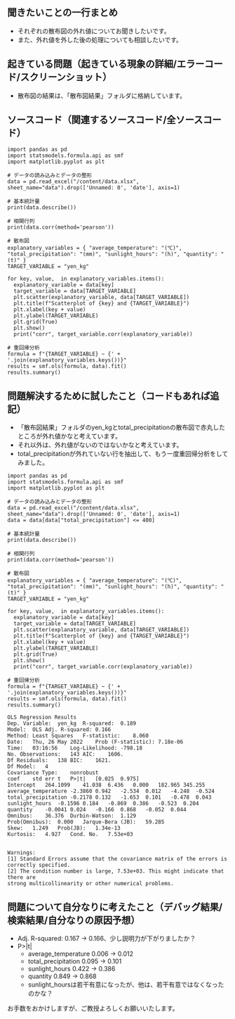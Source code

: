 ## 聞きたいことの一行まとめ
- それぞれの散布図の外れ値についてお聞きしたいです。
- また、外れ値を外した後の処理についても相談したいです。

## 起きている問題（起きている現象の詳細/エラーコード/スクリーンショット）
- 散布図の結果は、「散布図結果」フォルダに格納しています。

## ソースコード（関連するソースコード/全ソースコード）
```
import pandas as pd
import statsmodels.formula.api as smf
import matplotlib.pyplot as plt

# データの読み込みとデータの整形
data = pd.read_excel("/content/data.xlsx", sheet_name="data").drop(['Unnamed: 0', 'date'], axis=1)

# 基本統計量
print(data.describe())

# 相関行列
print(data.corr(method='pearson'))

# 散布図
explanatory_variables = { "average_temperature": "(℃)", "total_precipitation": "(mm)", "sunlight_hours": "(h)", "quantity": "(t)" }
TARGET_VARIABLE = "yen_kg"

for key, value,  in explanatory_variables.items():
  explanatory_variable = data[key]
  target_variable = data[TARGET_VARIABLE]
  plt.scatter(explanatory_variable, data[TARGET_VARIABLE])
  plt.title(f"Scatterplot of {key} and {TARGET_VARIABLE}")
  plt.xlabel(key + value)
  plt.ylabel(TARGET_VARIABLE)
  plt.grid(True)
  plt.show()
  print("corr", target_variable.corr(explanatory_variable))

# 重回帰分析
formula = f"{TARGET_VARIABLE} ~ {' + '.join(explanatory_variables.keys())}"
results = smf.ols(formula, data).fit()
results.summary()
```

## 問題解決するために試したこと（コードもあれば追記）
- 「散布図結果」フォルダのyen_kgとtotal_precipitationの散布図で赤丸したところが外れ値かなと考えています。
- それ以外は、外れ値がないのではないかなと考えています。
- total_precipitationが外れていない行を抽出して、もう一度重回帰分析をしてみました。

```
import pandas as pd
import statsmodels.formula.api as smf
import matplotlib.pyplot as plt

# データの読み込みとデータの整形
data = pd.read_excel("/content/data.xlsx", sheet_name="data").drop(['Unnamed: 0', 'date'], axis=1)
data = data[data["total_precipitation"] <= 400]

# 基本統計量
print(data.describe())

# 相関行列
print(data.corr(method='pearson'))

# 散布図
explanatory_variables = { "average_temperature": "(℃)", "total_precipitation": "(mm)", "sunlight_hours": "(h)", "quantity": "(t)" }
TARGET_VARIABLE = "yen_kg"

for key, value,  in explanatory_variables.items():
  explanatory_variable = data[key]
  target_variable = data[TARGET_VARIABLE]
  plt.scatter(explanatory_variable, data[TARGET_VARIABLE])
  plt.title(f"Scatterplot of {key} and {TARGET_VARIABLE}")
  plt.xlabel(key + value)
  plt.ylabel(TARGET_VARIABLE)
  plt.grid(True)
  plt.show()
  print("corr", target_variable.corr(explanatory_variable))

# 重回帰分析
formula = f"{TARGET_VARIABLE} ~ {' + '.join(explanatory_variables.keys())}"
results = smf.ols(formula, data).fit()
results.summary()
```

```
OLS Regression Results
Dep. Variable:	yen_kg	R-squared:	0.189
Model:	OLS	Adj. R-squared:	0.166
Method:	Least Squares	F-statistic:	8.060
Date:	Thu, 26 May 2022	Prob (F-statistic):	7.18e-06
Time:	03:16:56	Log-Likelihood:	-798.18
No. Observations:	143	AIC:	1606.
Df Residuals:	138	BIC:	1621.
Df Model:	4		
Covariance Type:	nonrobust		
coef	std err	t	P>|t|	[0.025	0.975]
Intercept	264.1099	41.038	6.436	0.000	182.965	345.255
average_temperature	-2.3860	0.942	-2.534	0.012	-4.248	-0.524
total_precipitation	-0.2178	0.132	-1.653	0.101	-0.478	0.043
sunlight_hours	-0.1596	0.184	-0.869	0.386	-0.523	0.204
quantity	-0.0041	0.024	-0.166	0.868	-0.052	0.044
Omnibus:	36.376	Durbin-Watson:	1.129
Prob(Omnibus):	0.000	Jarque-Bera (JB):	59.285
Skew:	1.249	Prob(JB):	1.34e-13
Kurtosis:	4.927	Cond. No.	7.53e+03


Warnings:
[1] Standard Errors assume that the covariance matrix of the errors is correctly specified.
[2] The condition number is large, 7.53e+03. This might indicate that there are
strong multicollinearity or other numerical problems.
```


## 問題について自分なりに考えたこと（デバッグ結果/検索結果/自分なりの原因予想）
- Adj. R-squared:	0.167 -> 	0.166、少し説明力が下がりましたか？
- P>|t|
  - average_temperature 0.006 -> 0.012
  - total_precipitation 0.095	-> 0.101
  - sunlight_hours 0.422 -> 0.386
  - quantity 0.849 -> 0.868
  - sunlight_hoursは若干有意になったが、他は、若干有意ではなくなったのかな？

お手数をおかけしますが、ご教授よろしくお願いいたします。
